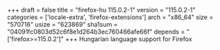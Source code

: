 +++
draft = false
title = "firefox-hu 115.0.2-1"
version = "115.0.2-1"
categories = ['locale-extra', 'firefox-extensions']
arch = "x86_64"
size = "570716"
usize = "623869"
sha1sum = "04091fc0803d52c6f8e1d264b3ec760466afe66f"
depends = "['firefox>=115.0.2']"
+++
Hungarian language support for Firefox